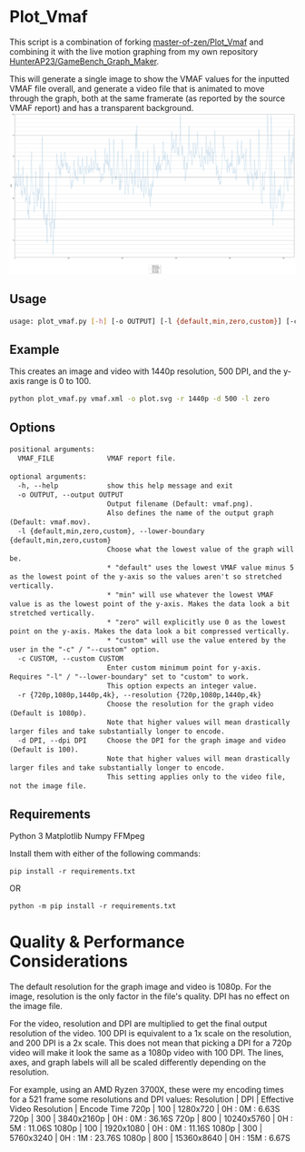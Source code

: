 # Plot_Vmaf
This script is a combination of forking
[master-of-zen/Plot_Vmaf](https://github.com/master-of-zen/Plot_Vmaf) and
combining it with the live motion graphing from my own repository
[HunterAP23/GameBench_Graph_Maker](https://github.com/HunterAP23/GameBench_Graph_Maker).

This will generate a single image to show the VMAF values for the inputted VMAF
file overall, and generate a video file that is animated to move through the
graph, both at the same framerate (as reported by the source VMAF report) and
has a transparent background.
![](plot.svg)

## Usage
```bash
usage: plot_vmaf.py [-h] [-o OUTPUT] [-l {default,min,zero,custom}] [-c CUSTOM] [-r {720p,1080p,1440p,4k}] [-d DPI] VMAF_FILE
```

## Example
This creates an image and video with 1440p resolution, 500 DPI, and the y-axis range is 0 to 100.
```bash
python plot_vmaf.py vmaf.xml -o plot.svg -r 1440p -d 500 -l zero
```

## Options
```
positional arguments:
  VMAF_FILE             VMAF report file.

optional arguments:
  -h, --help            show this help message and exit
  -o OUTPUT, --output OUTPUT
                        Output filename (Default: vmaf.png).
                        Also defines the name of the output graph (Default: vmaf.mov).
  -l {default,min,zero,custom}, --lower-boundary {default,min,zero,custom}
                        Choose what the lowest value of the graph will be.
                        * "default" uses the lowest VMAF value minus 5  as the lowest point of the y-axis so the values aren't so stretched vertically.
                        * "min" will use whatever the lowest VMAF value is as the lowest point of the y-axis. Makes the data look a bit stretched vertically.
                        * "zero" will explicitly use 0 as the lowest point on the y-axis. Makes the data look a bit compressed vertically.
                        * "custom" will use the value entered by the user in the "-c" / "--custom" option.
  -c CUSTOM, --custom CUSTOM
                        Enter custom minimum point for y-axis. Requires "-l" / "--lower-boundary" set to "custom" to work.
                        This option expects an integer value.
  -r {720p,1080p,1440p,4k}, --resolution {720p,1080p,1440p,4k}
                        Choose the resolution for the graph video (Default is 1080p).
                        Note that higher values will mean drastically larger files and take substantially longer to encode.
  -d DPI, --dpi DPI     Choose the DPI for the graph image and video (Default is 100).
                        Note that higher values will mean drastically larger files and take substantially longer to encode.
                        This setting applies only to the video file, not the image file.
```

## Requirements
Python 3
Matplotlib
Numpy
FFMpeg

Install them with either of the following commands:
```
pip install -r requirements.txt
```
OR
```
python -m pip install -r requirements.txt
```


# Quality & Performance Considerations
The default resolution for the graph image and video is 1080p.
For the image, resolution is the only factor in the file's quality. DPI has no effect on the image file.

For the video, resolution and DPI are multiplied to get the final output resolution of the video.
100 DPI is equivalent to a 1x scale on the resolution, and 200 DPI is a 2x scale.
This does not mean that picking a DPI for a 720p video will make it look the same as a 1080p video with 100 DPI.
The lines, axes, and graph labels will all be scaled differently depending on the resolution.


For example, using an AMD Ryzen 3700X, these were my encoding times for a 521 frame some resolutions and DPI values:
Resolution | DPI | Effective Video Resolution | Encode Time
720p | 100 | 1280x720 | 0H : 0M : 6.63S
720p | 300 | 3840x2160p | 0H : 0M : 36.16S
720p | 800 | 10240x5760 | 0H : 5M : 11.06S
1080p | 100 | 1920x1080 | 0H : 0M : 11.16S
1080p | 300 | 5760x3240 | 0H : 1M : 23.76S
1080p | 800 | 15360x8640 | 0H : 15M : 6.67S
